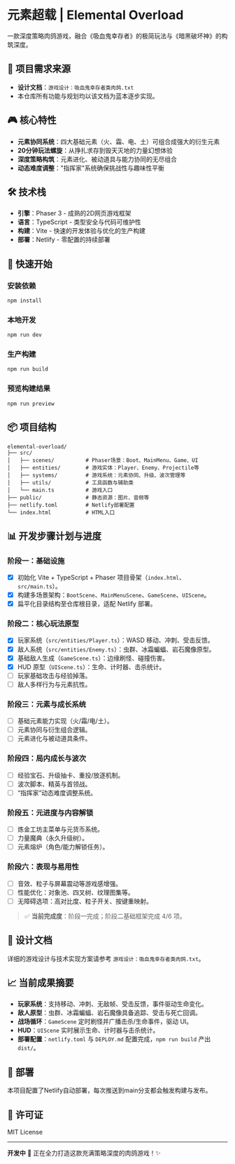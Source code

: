 # 元素超载 | Elemental Overload

一款深度策略肉鸽游戏，融合《吸血鬼幸存者》的极简玩法与《暗黑破坏神》的构筑深度。

## 📜 项目需求来源

- **设计文档**：`游戏设计：吸血鬼幸存者类肉鸽.txt`
- 本仓库所有功能与规划均以该文档为蓝本逐步实现。

## 🎮 核心特性

- **元素协同系统**：四大基础元素（火、霜、电、土）可组合成强大的衍生元素
- **20分钟玩法螺旋**：从挣扎求存到毁天灭地的力量幻想体验
- **深度策略构筑**：元素进化、被动道具与能力协同的无尽组合
- **动态难度调整**："指挥家"系统确保挑战性与趣味性平衡

## 🛠️ 技术栈

- **引擎**：Phaser 3 - 成熟的2D网页游戏框架
- **语言**：TypeScript - 类型安全与代码可维护性
- **构建**：Vite - 快速的开发体验与优化的生产构建
- **部署**：Netlify - 零配置的持续部署

## 🚀 快速开始

### 安装依赖
```bash
npm install
```

### 本地开发
```bash
npm run dev
```

### 生产构建
```bash
npm run build
```

### 预览构建结果
```bash
npm run preview
```

## 📦 项目结构

```
elemental-overload/
├── src/
│   ├── scenes/          # Phaser场景：Boot、MainMenu、Game、UI
│   ├── entities/        # 游戏实体：Player、Enemy、Projectile等
│   ├── systems/         # 游戏系统：元素协同、升级、波次管理等
│   ├── utils/           # 工具函数与辅助类
│   └── main.ts          # 游戏入口
├── public/              # 静态资源：图片、音频等
├── netlify.toml         # Netlify部署配置
└── index.html           # HTML入口

```

## 📊 开发步骤计划与进度

### 阶段一：基础设施
- [x] 初始化 Vite + TypeScript + Phaser 项目骨架（`index.html`、`src/main.ts`）。
- [x] 构建多场景架构：`BootScene`、`MainMenuScene`、`GameScene`、`UIScene`。
- [x] 扁平化目录结构至仓库根目录，适配 Netlify 部署。

### 阶段二：核心玩法原型
- [x] 玩家系统（`src/entities/Player.ts`）：WASD 移动、冲刺、受击反馈。
- [x] 敌人系统（`src/entities/Enemy.ts`）：虫群、冰霜蝙蝠、岩石魔像原型。
- [x] 基础敌人生成（`GameScene.ts`）：边缘刷怪、碰撞伤害。
- [x] HUD 原型（`UIScene.ts`）：生命、计时器、击杀统计。
- [ ] 玩家基础攻击与经验掉落。
- [ ] 敌人多样行为与元素抗性。

### 阶段三：元素与成长系统
- [ ] 基础元素能力实现（火/霜/电/土）。
- [ ] 元素协同与衍生组合逻辑。
- [ ] 元素进化与被动道具条件。

### 阶段四：局内成长与波次
- [ ] 经验宝石、升级抽卡、重投/放逐机制。
- [ ] 波次脚本、精英与首领战。
- [ ] “指挥家”动态难度调整系统。

### 阶段五：元进度与内容解锁
- [ ] 炼金工坊主菜单与元货币系统。
- [ ] 力量魔典（永久升级树）。
- [ ] 元素熔炉（角色/能力解锁任务）。

### 阶段六：表现与易用性
- [ ] 音效、粒子与屏幕震动等游戏感增强。
- [ ] 性能优化：对象池、四叉树、纹理图集等。
- [ ] 无障碍选项：高对比度、粒子开关、按键重映射。

> ✅ **当前完成度**：阶段一完成；阶段二基础框架完成 4/6 项。

## 📖 设计文档

详细的游戏设计与技术实现方案请参考 `游戏设计：吸血鬼幸存者类肉鸽.txt`。

## 📈 当前成果摘要

- **玩家系统**：支持移动、冲刺、无敌帧、受击反馈，事件驱动生命变化。
- **敌人原型**：虫群、冰霜蝙蝠、岩石魔像具备追踪、受击与死亡回调。
- **战场循环**：`GameScene` 定时刷怪并广播击杀/生命事件，驱动 UI。
- **HUD**：`UIScene` 实时展示生命、计时器与击杀统计。
- **部署配置**：`netlify.toml` 与 `DEPLOY.md` 配置完成，`npm run build` 产出 `dist/`。

## 🔗 部署

本项目配置了Netlify自动部署，每次推送到main分支都会触发构建与发布。

## 📝 许可证

MIT License

---

**开发中** 🐶 正在全力打造这款充满策略深度的肉鸽游戏！✨
